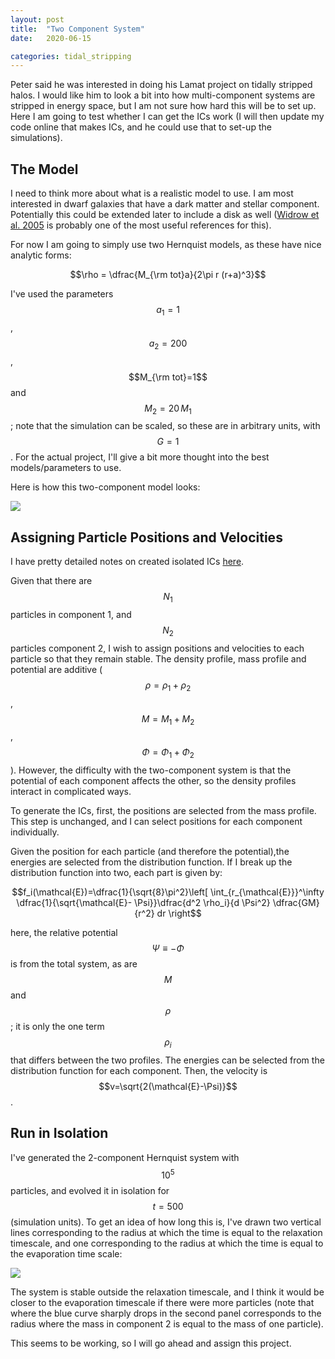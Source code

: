 ```yaml
---
layout: post
title:  "Two Component System"
date:   2020-06-15

categories: tidal_stripping
---
```



Peter said he was interested in doing his Lamat project on tidally stripped halos. I would like him to look a bit into how multi-component systems are stripped in energy space, but I am not sure how hard this will be to set up. Here I am going to test whether I can get the ICs work (I will then update my code online that makes ICs, and he could use that to set-up the simulations).

## The Model

I need to think more about what is a realistic model to use. I am most interested in dwarf galaxies that have a dark matter and stellar component. Potentially this could be extended later to include a disk as well (<a href="">Widrow et al. 2005</a> is probably one of the most useful references for this).

For now I am going to simply use two Hernquist models, as these have nice analytic forms:

$$\rho = \dfrac{M_{\rm tot}a}{2\pi r (r+a)^3}$$

I've used the parameters $$a_1=1$$, $$a_2=200$$, $$M_{\rm tot}=1$$ and $$M_2=20 \,M_1$$; note that the simulation can be scaled, so these are in arbitrary units, with $$G=1$$. For the actual project, I'll give a bit more thought into the best models/parameters to use.

Here is how this two-component model looks:

<img src="{{ site.baseurl }}/assets/plots/20200615_Model.png">


## Assigning Particle Positions and Velocities

I have pretty detailed notes on created isolated ICs <a href="https://github.com/ndrakos/ICICLE">here</a>.

Given that there are $$N_1$$ particles in component 1, and $$N_2$$ particles component 2, I wish to assign positions and velocities to each particle so that they remain stable. The density profile, mass profile and potential are additive ($$\rho= \rho_1+ \rho_2$$, $$M = M_1+ M_2$$, $$\Phi = \Phi_1 + \Phi_2$$). However, the difficulty with the two-component system is that the potential of each component affects the other, so the density profiles interact in complicated ways.

To generate the ICs, first, the positions are selected from the mass profile. This step is unchanged, and I can select positions for each component individually.

Given the position for each particle (and therefore the potential),the energies are selected from the distribution function. If I break up the distribution function into two, each part is given by:

$$f_i(\mathcal{E})=\dfrac{1}{\sqrt{8}\pi^2}\left[ \int_{r_{\mathcal{E}}}^\infty \dfrac{1}{\sqrt{\mathcal{E}- \Psi}}\dfrac{d^2 \rho_i}{d \Psi^2} \dfrac{GM}{r^2} dr \right$$

here, the relative potential $$\Psi\equiv-\Phi$$ is from the total system, as are $$M$$ and $$\rho$$; it is only the one term $$\rho_i$$ that differs between the two profiles. The energies can be selected from the distribution function for each component. Then, the velocity is $$v=\sqrt{2(\mathcal{E}-\Psi)}$$.

## Run in Isolation

I've generated the 2-component Hernquist system with $$10^5$$ particles, and evolved it in isolation for $$t=500$$ (simulation units). To get an idea of how long this is, I've drawn two vertical lines corresponding to the radius at which the time is equal to the relaxation timescale, and one corresponding to the radius at which the time is equal to the evaporation time scale:

<img src="{{ site.baseurl }}/assets/plots/20200615_IC_Stability.png">

The system is stable outside the relaxation timescale, and I think it would be closer to the evaporation timescale if there were more particles (note that where the blue curve sharply drops in the second panel corresponds to the radius where the mass in component 2 is equal to the mass of one particle).

This seems to be working, so I will go ahead and assign this project.
